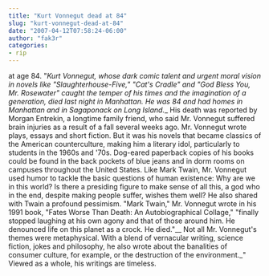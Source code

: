 ```yaml
---
title: "Kurt Vonnegut dead at 84"
slug: "kurt-vonnegut-dead-at-84"
date: "2007-04-12T07:58:24-06:00"
author: "fak3r"
categories:
- rip
---
```


 at age 84.  "_Kurt Vonnegut, whose dark comic talent and urgent moral vision in novels like    "Slaughterhouse-Five," "Cat's Cradle" and "God Bless    You, Mr. Rosewater" caught the temper of his times and the imagination    of a generation, died last night in Manhattan. He was 84 and had homes in Manhattan    and in Sagaponack on Long Island.__ His death was reported by Morgan Entrekin, a longtime family friend, who said    Mr. Vonnegut suffered brain injuries as a result of a fall several weeks ago. Mr. Vonnegut wrote plays, essays and short fiction. But it was his novels that    became classics of the American counterculture, making him a literary idol,    particularly to students in the 1960s and '70s. Dog-eared paperback copies of    his books could be found in the back pockets of blue jeans and in dorm rooms    on campuses throughout the United States. Like Mark Twain, Mr. Vonnegut used humor to tackle the basic questions of human    existence: Why are we in this world? Is there a presiding figure to make sense    of all this, a god who in the end, despite making people suffer, wishes them    well? He also shared with Twain a profound pessimism. "Mark Twain," Mr.    Vonnegut wrote in his 1991 book, "Fates Worse Than Death: An Autobiographical    Collage," "finally stopped laughing at his own agony and that of those    around him. He denounced life on this planet as a crock. He died."__ Not all Mr. Vonnegut's themes were metaphysical. With a blend of vernacular    writing, science fiction, jokes and philosophy, he also wrote about the banalities    of consumer culture, for example, or the destruction of the environment._"  Viewed as a whole, his writings are timeless. 
